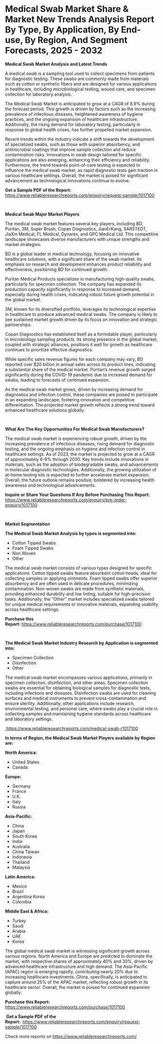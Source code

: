 <p><h1>Medical Swab Market Share & Market New Trends Analysis Report By Type, By Application, By End-use, By Region, And Segment Forecasts, 2025 - 2032</h1></p><p><strong>Medical Swab Market Analysis and Latest Trends</strong></p>
<p><p>A medical swab is a sampling tool used to collect specimens from patients for diagnostic testing. These swabs are commonly made from materials such as cotton or synthetic fibers and are designed for various applications in healthcare, including microbiological testing, wound care, and specimen collection for laboratory analysis. </p><p>The Medical Swab Market is anticipated to grow at a CAGR of 8.9% during the forecast period. This growth is driven by factors such as the increasing prevalence of infectious diseases, heightened awareness of hygiene practices, and the ongoing expansion of healthcare infrastructure. Additionally, the rising demand for laboratory testing, particularly in response to global health crises, has further propelled market expansion.</p><p>Recent trends within the industry indicate a shift towards the development of specialized swabs, such as those with superior absorbency, and antimicrobial coatings that improve sample collection and reduce contamination risks. Innovations in swab design tailored for specific applications are also emerging, enhancing their efficiency and reliability. Furthermore, the trend towards point-of-care testing is expected to influence the medical swab market, as rapid diagnostic tests gain traction in various healthcare settings. Overall, the market is poised for significant advancement as technological innovations continue to evolve.</p></p>
<p><strong>Get a Sample PDF of the Report:&nbsp;</strong> <a href="https://www.reliableresearchreports.com/enquiry/request-sample/1017100?utm_campaign=2657&utm_medium=2&utm_source=Github&utm_content=ia&utm_term=04032025&utm_id=medical-swab">https://www.reliableresearchreports.com/enquiry/request-sample/1017100</a></p>
<p>&nbsp;</p>
<p><strong>Medical Swab Major Market Players</strong></p>
<p><p>The medical swab market features several key players, including BD, Puritan, 3M, Super Brush, Copan Diagnostics, JianErKang, SARSTEDT, JiaXin Medical, FL Medical, Dynarex, and GPC Medical Ltd. This competitive landscape showcases diverse manufacturers with unique strengths and market strategies.</p><p>BD is a global leader in medical technology, focusing on innovative healthcare solutions, with a significant share of the swab market. Its emphasis on research and development enhances product reliability and effectiveness, positioning BD for continued growth.</p><p>Puritan Medical Products specializes in manufacturing high-quality swabs, particularly for specimen collection. The company has expanded its production capacity significantly in response to increased demand, especially during health crises, indicating robust future growth potential in the global market.</p><p>3M, known for its diversified portfolio, leverages its technological expertise in healthcare to produce advanced medical swabs. The company is likely to see sustained market growth driven by its focus on innovation and strategic partnerships.</p><p>Copan Diagnostics has established itself as a formidable player, particularly in microbiology sampling products. Its strong presence in the global market, coupled with strategic alliances, positions it well for growth as healthcare continues to prioritize effective diagnostics.</p><p>While specific sales revenue figures for each company may vary, BD reported over $20 billion in annual sales across its product lines, indicating a substantial share of the medical market. Puritan’s revenue growth surged significantly during the COVID-19 pandemic due to increased demand for swabs, leading to forecasts of continued expansion.</p><p>As the medical swab market grows, driven by increasing demand for diagnostics and infection control, these companies are poised to participate in an expanding landscape, fostering innovation and competitive differentiation. The projected market growth reflects a strong trend toward enhanced healthcare solutions globally.</p></p>
<p>&nbsp;</p>
<p><strong>What Are The Key Opportunities For Medical Swab Manufacturers?</strong></p>
<p><p>The medical swab market is experiencing robust growth, driven by the increasing prevalence of infectious diseases, rising demand for diagnostic testing, and the ongoing emphasis on hygiene and infection control in healthcare settings. As of 2023, the market is projected to grow at a CAGR of approximately 6-8% through 2030. Key trends include innovations in materials, such as the adoption of biodegradable swabs, and advancements in molecular diagnostic technologies. Additionally, the growing utilization of at-home testing kits is expected to further accelerate market expansion. Overall, the future outlook remains positive, bolstered by increasing health awareness and technological advancements.</p></p>
<p><strong>Inquire or Share Your Questions If Any Before Purchasing This Report:</strong> <a href="https://www.reliableresearchreports.com/enquiry/pre-order-enquiry/1017100?utm_campaign=2657&utm_medium=2&utm_source=Github&utm_content=ia&utm_term=04032025&utm_id=medical-swab">https://www.reliableresearchreports.com/enquiry/pre-order-enquiry/1017100</a></p>
<p>&nbsp;</p>
<p><strong>Market Segmentation</strong></p>
<p><strong>The Medical Swab Market Analysis by types is segmented into:</strong></p>
<p><ul><li>Cotton Tipped Swabs</li><li>Foam Tipped Swabs</li><li>Non Woven</li><li>Other</li></ul></p>
<p><p>The medical swab market consists of various types designed for specific applications. Cotton tipped swabs feature absorbent cotton heads, ideal for collecting samples or applying ointments. Foam tipped swabs offer superior absorbency and are often used in delicate procedures, minimizing contamination. Non-woven swabs are made from synthetic materials, providing enhanced durability and low linting, suitable for high-precision tasks. Additionally, the "Other" market includes specialized swabs tailored for unique medical requirements or innovative materials, expanding usability across healthcare settings.</p></p>
<p><strong>Purchase this Report:&nbsp;</strong><a href="https://www.reliableresearchreports.com/purchase/1017100?utm_campaign=2657&utm_medium=2&utm_source=Github&utm_content=ia&utm_term=04032025&utm_id=medical-swab">https://www.reliableresearchreports.com/purchase/1017100</a></p>
<p>&nbsp;</p>
<p><strong>The Medical Swab Market Industry Research by Application is segmented into:</strong></p>
<p><ul><li>Specimen Collection</li><li>Disinfection</li><li>Other</li></ul></p>
<p><p>The medical swab market encompasses various applications, primarily in specimen collection, disinfection, and other areas. Specimen collection swabs are essential for obtaining biological samples for diagnostic tests, including infections and diseases. Disinfection swabs are used for cleaning surfaces and medical instruments to prevent cross-contamination and ensure sterility. Additionally, other applications include research, environmental testing, and personal care, where swabs play a crucial role in collecting samples and maintaining hygiene standards across healthcare and laboratory settings.</p></p>
<p><a href="https://www.reliableresearchreports.com/medical-swab-r1017100?utm_campaign=2657&utm_medium=2&utm_source=Github&utm_content=ia&utm_term=04032025&utm_id=medical-swab">&nbsp;https://www.reliableresearchreports.com/medical-swab-r1017100</a></p>
<p><strong>In terms of Region, the Medical Swab Market Players available by Region are:</strong></p>
<p>
    <p> <strong> North America: </strong>
        <ul>
            <li>United States</li>
            <li>Canada</li>
        </ul>
        </p> 
    <p> <strong> Europe: </strong>
        <ul>
            <li>Germany</li>
            <li>France</li>
            <li>U.K.</li>
            <li>Italy</li>
            <li>Russia</li>
        </ul>
        </p> 
    <p> <strong> Asia-Pacific: </strong>
        <ul>
            <li>China</li>
            <li>Japan</li>
            <li>South Korea</li>
            <li>India</li>
            <li>Australia</li>
            <li>China Taiwan</li>
            <li>Indonesia</li>
            <li>Thailand</li>
            <li>Malaysia</li>
        </ul>
        </p> 
    <p> <strong> Latin America: </strong>
        <ul>
            <li>Mexico</li>
            <li>Brazil</li>
            <li>Argentina Korea</li>
            <li>Colombia</li>
        </ul>
        </p> 
    <p> <strong> Middle East & Africa: </strong>
        <ul>
            <li>Turkey</li>
            <li>Saudi</li>
            <li>Arabia</li>
            <li>UAE</li>
            <li>Korea</li>
        </ul>
    </p>
    </p>
<p><p>The global medical swab market is witnessing significant growth across various regions. North America and Europe are predicted to dominate the market, with respective shares of approximately 40% and 30%, driven by advanced healthcare infrastructure and high demand. The Asia-Pacific (APAC) region is emerging rapidly, contributing nearly 20% due to increasing healthcare investments. China, specifically, is anticipated to capture around 25% of the APAC market, reflecting robust growth in its healthcare sector. Overall, the market is poised for continued expansion globally.</p></p>
<p><strong>Purchase this Report: </strong><a href="https://www.reliableresearchreports.com/purchase/1017100?utm_campaign=2657&utm_medium=2&utm_source=Github&utm_content=ia&utm_term=04032025&utm_id=medical-swab">https://www.reliableresearchreports.com/purchase/1017100</a></p>
<p>&nbsp;<strong>Get a Sample PDF of the Report:&nbsp;&nbsp;</strong><a href="https://www.reliableresearchreports.com/enquiry/request-sample/1017100?utm_campaign=2657&utm_medium=2&utm_source=Github&utm_content=ia&utm_term=04032025&utm_id=medical-swab">https://www.reliableresearchreports.com/enquiry/request-sample/1017100</a></p>
<p><strong></strong></p>
<p>Check more reports on <a href="https://www.reliableresearchreports.com/?utm_campaign=2657&utm_medium=2&utm_source=Github&utm_content=ia&utm_term=04032025&utm_id=medical-swab">https://www.reliableresearchreports.com/</a></p>